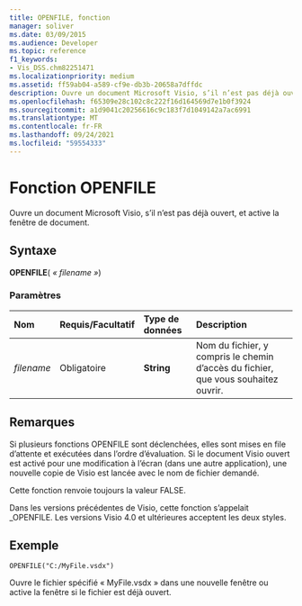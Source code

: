 ```yaml
---
title: OPENFILE, fonction
manager: soliver
ms.date: 03/09/2015
ms.audience: Developer
ms.topic: reference
f1_keywords:
- Vis_DSS.chm82251471
ms.localizationpriority: medium
ms.assetid: ff59ab04-a589-cf9e-db3b-20658a7dffdc
description: Ouvre un document Microsoft Visio, s’il n’est pas déjà ouvert, et active la fenêtre de document.
ms.openlocfilehash: f65309e28c102c8c222f16d164569d7e1b0f3924
ms.sourcegitcommit: a1d9041c20256616c9c183f7d1049142a7ac6991
ms.translationtype: MT
ms.contentlocale: fr-FR
ms.lasthandoff: 09/24/2021
ms.locfileid: "59554333"
---
```

# <a name="openfile-function"></a>Fonction OPENFILE

Ouvre un document Microsoft Visio, s’il n’est pas déjà ouvert, et active la fenêtre de document.
  
## <a name="syntax"></a>Syntaxe

 **OPENFILE**( _« filename »_)
  
### <a name="parameters"></a>Paramètres

|**Nom**|**Requis/Facultatif**|**Type de données**|**Description**|
|:-----|:-----|:-----|:-----|
| _filename_ <br/> |Obligatoire  <br/> |**String** <br/> |Nom du fichier, y compris le chemin d’accès du fichier, que vous souhaitez ouvrir.  <br/> |
   
## <a name="remarks"></a>Remarques

Si plusieurs fonctions OPENFILE sont déclenchées, elles sont mises en file d’attente et exécutées dans l’ordre d’évaluation. Si le document Visio ouvert est activé pour une modification à l’écran (dans une autre application), une nouvelle copie de Visio est lancée avec le nom de fichier demandé. 
  
Cette fonction renvoie toujours la valeur FALSE. 
  
Dans les versions précédentes de Visio, cette fonction s’appelait _OPENFILE. Les versions Visio 4.0 et ultérieures acceptent les deux styles. 
  
## <a name="example"></a>Exemple

 `OPENFILE("C:/MyFile.vsdx")`
  
Ouvre le fichier spécifié « MyFile.vsdx » dans une nouvelle fenêtre ou active la fenêtre si le fichier est déjà ouvert. 
  

